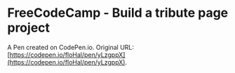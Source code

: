 # FreeCodeCamp - Build a tribute page project

A Pen created on CodePen.io. Original URL: [https://codepen.io/floHal/pen/yLzgppX](https://codepen.io/floHal/pen/yLzgppX).


